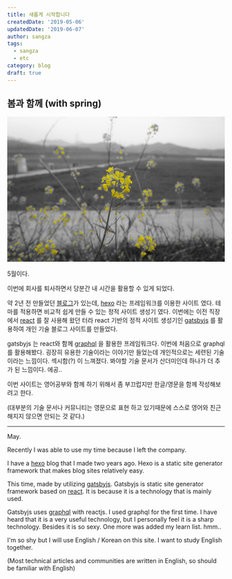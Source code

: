 ```yaml
---
title: 새롭게 시작합니다
createdDate: '2019-05-06'
updatedDate: '2019-06-07'
author: sangza
tags:
  - sangza
  - etc
category: blog
draft: true
---
```


## 봄과 함께 (with spring)

![Alt text](yellow.JPG)

5월이다.

이번에 회사를 퇴사하면서 당분간 내 시간을 활용할 수 있게 되었다.

약 2년 전 만들었던 [블로그](https://sc372.github.io/)가 있는데,
[hexo](https://hexo.io/ko/index.html) 라는 프레임워크를 이용한 사이트 였다.
테마를 적용하면 비교적 쉽게 만들 수 있는 정적 사이트 생성기 였다. 이번에는 이전 직장에서
[react](https://reactjs.org) 를 잘 사용해 왔던 터라 react 기반의 정적 사이트 생성기인
[gatsbyjs](https://www.gatsbyjs.org/) 를 활용하여 개인 기술 블로그 사이트를 만들었다.

gatsbyjs 는 react와 함께 [graphql](https://graphql.org/) 을 활용한 프레임워크다.
이번에 처음으로 graphql를 활용해봤다. 굉장히 유용한 기술이라는 이야기만 들었는데
개인적으로는 세련된 기술이라는 느낌이다. 섹시함(?) 이 느껴졌다.
봐야할 기술 문서가 산더미인데 하나가 더 추가 된 느낌이다. 에공..

이번 사이트는 영어공부와 함께 하기 위해서 좀 부끄럽지만 한글/영문을 함께 작성해보려고 한다.

(대부분의 기술 문서나 커뮤니티는 영문으로 표현 하고 있기때문에 스스로 영어와 친근해지지 않으면 안되는 것 같다.)

---

May.

Recently I was able to use my time because I left the company.

I have a [hexo](https://hexo.io/ko/index.html) blog that I made two years ago.
Hexo is a static site generator framework that makes blog sites relatively easy.

This time, made by utilizing [gatsbyjs](https://www.gatsbyjs.org/).
Gatsbyjs is static site generator framework based on [react](https://reactjs.org).
It is because it is a technology that is mainly used.

Gatsbyjs uses [graphql](https://graphql.org/) with reactjs.
I used graphql for the first time.
I have heard that it is a very useful technology,
but I personally feel it is a sharp technology.
Besides it is so sexy. One more was added my learn list. hmm..

I'm so shy but I will use English / Korean on this site.
I want to study English together.

(Most technical articles and communities are written in English,
so should be familiar with English)
